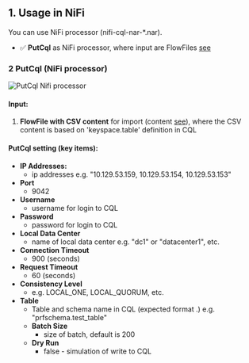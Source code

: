 ## 1. Usage in NiFi

You can use NiFi processor (nifi-cql-nar-*.nar).
- ✅ **PutCql** as NiFi processor, where input are FlowFiles [see](#2-cqlprocessor)

### 2 PutCql (NiFi processor)

![PutCql Nifi processor](https://github.com/george0st/Csv2Cql/blob/main/nifi/cql-processor/docs/assets/nifi_putcql.png)

#### Input:
1. **FlowFile with CSV content** for import (content [see](../../../README.md#31-expected-contentformat)),
   where the CSV content is based on 'keyspace.table' definition in CQL

#### PutCql setting (key items):
- **IP Addresses:**
  - ip addresses e.g. "10.129.53.159, 10.129.53.154, 10.129.53.153"
- **Port**
  - 9042 
- **Username**
  - username for login to CQL
- **Password**
  - password for login to CQL
- **Local Data Center**
  - name of local data center e.g. "dc1" or "datacenter1", etc.
- **Connection Timeout**
  - 900 (seconds)
- **Request Timeout**
  - 60 (seconds)
- **Consistency Level**
  - e.g. LOCAL_ONE, LOCAL_QUORUM, etc.
- **Table**
  - Table and schema name in CQL (expected format <schema>.<table>) e.g. "prfschema.test_table"
- **Batch Size**
  - size of batch, default is 200
- **Dry Run**
  - false - simulation of write to CQL
